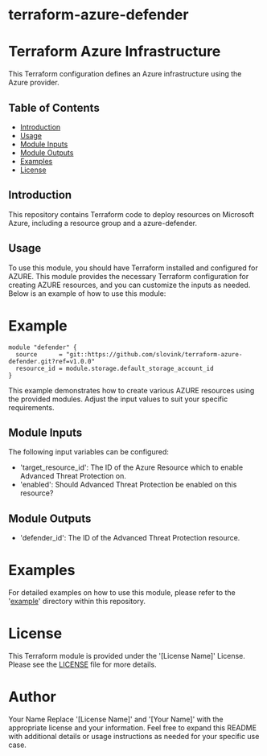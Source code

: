 # terraform-azure-defender
# Terraform Azure Infrastructure

This Terraform configuration defines an Azure infrastructure using the Azure provider.

## Table of Contents

- [Introduction](#introduction)
- [Usage](#usage)
- [Module Inputs](#module-inputs)
- [Module Outputs](#module-outputs)
- [Examples](#examples)
- [License](#license)

## Introduction
This repository contains Terraform code to deploy resources on Microsoft Azure, including a resource group and a azure-defender.

## Usage
To use this module, you should have Terraform installed and configured for AZURE. This module provides the necessary Terraform configuration
for creating AZURE resources, and you can customize the inputs as needed. Below is an example of how to use this module:

# Example

```hcl
module "defender" {
  source      = "git::https://github.com/slovink/terraform-azure-defender.git?ref=v1.0.0"
  resource_id = module.storage.default_storage_account_id
}
```
This example demonstrates how to create various AZURE resources using the provided modules. Adjust the input values to suit your specific requirements.

## Module Inputs
The following input variables can be configured:

- 'target_resource_id': The ID of the Azure Resource which to enable Advanced Threat Protection on.
- 'enabled':  Should Advanced Threat Protection be enabled on this resource?

## Module Outputs
- 'defender_id': The ID of the Advanced Threat Protection resource.

# Examples
For detailed examples on how to use this module, please refer to the '[example](https://github.com/slovink/terraform-azure-defender/blob/master/example)' directory within this repository.

# License
This Terraform module is provided under the '[License Name]' License. Please see the [LICENSE](https://github.com/slovink/terraform-azure-defender/blob/master/LICENSE) file for more details.

# Author
Your Name
Replace '[License Name]' and '[Your Name]' with the appropriate license and your information. Feel free to expand this README with additional details or usage instructions as needed for your specific use case.
